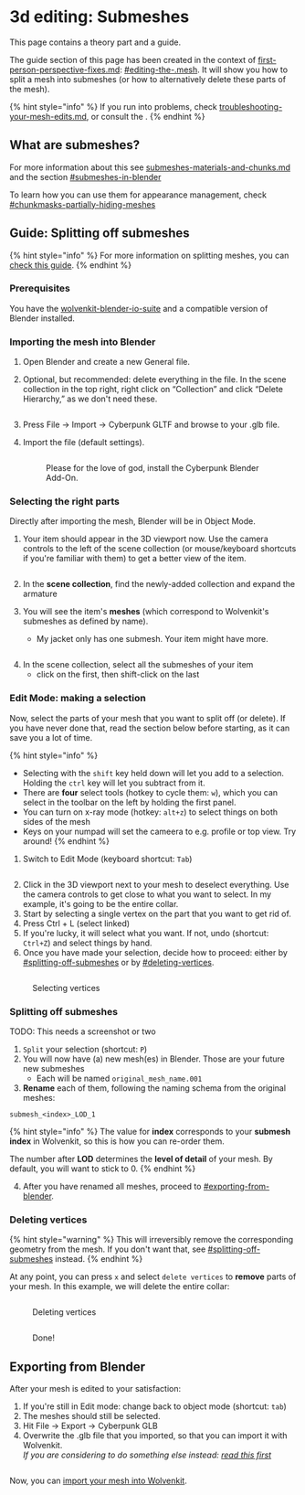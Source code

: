 # 3d editing: Submeshes

This page contains a theory part and a guide.

The guide section of this page has been created in the context of [first-person-perspective-fixes.md](../modding-guides/items-equipment/first-person-perspective-fixes.md "mention"): [#editing-the-.mesh](../modding-guides/items-equipment/first-person-perspective-fixes.md#editing-the-.mesh "mention"). It will show you how to split a mesh into submeshes (or how to alternatively delete these parts of the mesh).

{% hint style="info" %}
If you run into problems, check [troubleshooting-your-mesh-edits.md](troubleshooting-your-mesh-edits.md "mention"), or consult the .
{% endhint %}

## What are submeshes?

For more information about this see [submeshes-materials-and-chunks.md](../files-and-what-they-do/3d-objects-.mesh-files/submeshes-materials-and-chunks.md "mention") and the section [#submeshes-in-blender](../files-and-what-they-do/3d-objects-.mesh-files/submeshes-materials-and-chunks.md#submeshes-in-blender "mention")

To learn how you can use them for appearance management, check [#chunkmasks-partially-hiding-meshes](../files-and-what-they-do/3d-objects-.mesh-files/submeshes-materials-and-chunks.md#chunkmasks-partially-hiding-meshes "mention")

## Guide: Splitting off submeshes

{% hint style="info" %}
For more information on splitting meshes, you can [check this guide](../modding-guides/everything-else/textured-items-and-cyberpunk-materials.md#step-2-processing-the-downloaded-mesh).
{% endhint %}

### Prerequisites

You have the [wolvenkit-blender-io-suite](../modding-tools/wolvenkit-blender-io-suite/ "mention") and a compatible version of Blender installed.

### Importing the mesh into Blender

1. Open Blender and create a new General file.&#x20;
2.  Optional, but recommended: delete everything in the file. In the scene collection in the top right, right click on “Collection” and click “Delete Hierarchy,” as we don't need these.

    <figure><img src="../../.gitbook/assets/first_person_fixes_12.png" alt=""><figcaption></figcaption></figure>
3. Press File → Import → Cyberpunk GLTF and browse to your .glb file.
4.  Import the file (default settings).

    <figure><img src="../../.gitbook/assets/first_person_fixes_11.png" alt=""><figcaption><p>Please for the love of god, install the Cyberpunk Blender Add-On.</p></figcaption></figure>



### Selecting the right parts

Directly after importing the mesh, Blender will be in Object Mode.

1.  Your item should appear in the 3D viewport now. Use the camera controls to the left of the scene collection (or mouse/keyboard shortcuts if you're familiar with them) to get a better view of the item.

    <figure><img src="../../.gitbook/assets/first_person_fixes_10.png" alt=""><figcaption></figcaption></figure>
2. In the **scene collection**, find the newly-added collection and expand the armature
3. You will see the item's **meshes** (which correspond to Wolvenkit's submeshes as defined by name).
   * My jacket only has one submesh. Your item might have more.&#x20;

<figure><img src="../../.gitbook/assets/first_person_fixes_9.png" alt=""><figcaption></figcaption></figure>

4. In the scene collection, select all the submeshes of your item
   * click on the first, then shift-click on the last

### Edit Mode: making a selection

Now, select the parts of your mesh that you want to split off (or delete). If you have never done that, read the section below before starting, as it can save you a lot of time.

{% hint style="info" %}
* Selecting with the `shift` key held down will let you add to a selection. Holding the `ctrl` key will let you subtract from it.
* There are **four** select tools (hotkey to cycle them: `w`), which you can select in the toolbar on the left by holding the first panel.
* You can turn on x-ray mode (hotkey: `alt+z`) to select things on both sides of the mesh
* Keys on your numpad will set the cameera to e.g. profile or top view. Try around!
{% endhint %}

1. Switch to Edit Mode (keyboard shortcut: `Tab`)

<figure><img src="../../.gitbook/assets/first_person_fixes_8.png" alt=""><figcaption></figcaption></figure>

2. Click in the 3D viewport next to your mesh to deselect everything. Use the camera controls to get close to what you want to select. In my example, it's going to be the entire collar.
3. Start by selecting a single vertex on the part that you want to get rid of.
4. Press Ctrl + L (select linked)
5. If you're lucky, it will select what you want. If not, undo (shortcut: `Ctrl+Z`) and select things by hand.&#x20;
6. Once you have made your selection, decide how to proceed: either by [#splitting-off-submeshes](3d-editing-submeshes.md#splitting-off-submeshes "mention") or by [#deleting-vertices](3d-editing-submeshes.md#deleting-vertices "mention").

<figure><img src="../../.gitbook/assets/first_person_fixes_6.png" alt=""><figcaption><p>Selecting vertices</p></figcaption></figure>

### Splitting off submeshes

TODO: This needs a screenshot or two

1. `Split` your selection (shortcut: `P`)
2. You will now have (a) new mesh(es) in Blender. Those are your future new submeshes
   * Each will be named `original_mesh_name.001`
3. **Rename** each of them, following the naming schema from the original meshes:&#x20;

```
submesh_<index>_LOD_1
```

{% hint style="info" %}
The value for **index** corresponds to your **submesh index** in Wolvenkit, so this is how you can re-order them.

The number after **LOD** determines the **level of detail** of your mesh. By default, you will want to stick to 0.
{% endhint %}

4. After you have renamed all meshes, proceed to [#exporting-from-blender](3d-editing-submeshes.md#exporting-from-blender "mention").

### Deleting vertices

{% hint style="warning" %}
This will irreversibly remove the corresponding geometry from the mesh. If you don't want that, see [#splitting-off-submeshes](3d-editing-submeshes.md#splitting-off-submeshes "mention") instead.
{% endhint %}

At any point, you can press `x` and select `delete vertices` to **remove** parts of your mesh. In this example, we will delete the entire collar:

<figure><img src="../../.gitbook/assets/first_person_fixes_4.png" alt=""><figcaption><p>Deleting vertices</p></figcaption></figure>

<figure><img src="../../.gitbook/assets/first_person_fixes_3.png" alt=""><figcaption><p>Done!</p></figcaption></figure>

## Exporting from Blender

After your mesh is edited to your satisfaction:

1. If you're still in Edit mode: change back to object mode (shortcut: `tab`)
2. The meshes should still be selected.
3. Hit File → Export → Cyberpunk GLB
4. Overwrite the .glb file that you imported, so that you can import it with Wolvenkit. \
   _If you are considering to do something else instead:_ [_read this first_](https://app.gitbook.com/s/-MP\_ozZVx2gRZUPXkd4r/wolvenkit-app/usage/import-export#file-structure)

<figure><img src="../../.gitbook/assets/first_person_fixes_2.png" alt=""><figcaption></figcaption></figure>

Now, you can [import your mesh into Wolvenkit](exporting-and-importing-meshes/#importing-to-.mesh).
